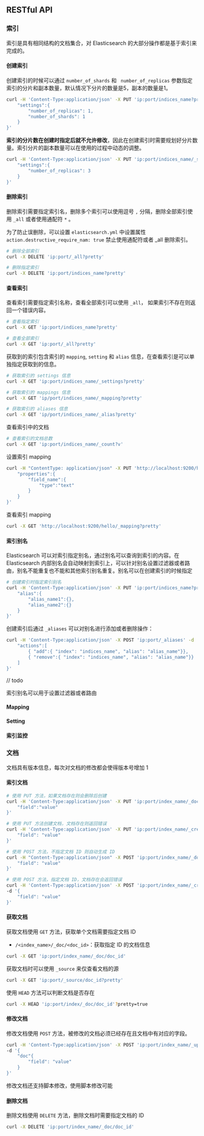 ## RESTful API



### 索引

索引是具有相同结构的文档集合，对 Elasticsearch 的大部分操作都是基于索引来完成的。

#### 创建索引

创建索引的时候可以通过  `number_of_shards`  和  ` number_of_replicas`  参数指定索引的分片和副本数量，默认情况下分片的数量是5，副本的数量是1。

```sh
curl -H 'Content-Type:application/json' -X PUT 'ip:port/indices_name?pretty' -d '{
	"settings":{
		"number_of_replicas": 1,
		"number_of_shards": 1
	}
}' 
```

**索引的分片数在创建时指定后就不允许修改**，因此在创建索引时需要规划好分片数量。索引分片的副本数量可以在使用的过程中动态的调整。

```sh
curl -H 'Content-Type:application/json' -X PUT 'ip:port/indices_name/_setting?pretty' -d '{
	"settings":{
		"number_of_replicas": 3
	}
}'
```

#### 删除索引

删除索引需要指定索引名，删除多个索引可以使用逗号  `,`  分隔，删除全部索引使用 `_all` 或者使用通配符 `*`  。

为了防止误删除，可以设置 `elasticsearch.yml` 中设置属性 `action.destructive_require_nam: true`  禁止使用通配符或者 _all 删除索引。

```sh
# 删除全部索引
curl -X DELETE 'ip:port/_all?pretty'

# 删除指定索引
curl -X DELETE 'ip:port/indices_name?pretty'
```

#### 查看索引

查看索引需要指定索引名称，查看全部索引可以使用 `_all`， 如果索引不存在则返回一个错误内容。

```sh
# 查看指定索引
curl -X GET 'ip:port/indices_name?pretty'

# 查看全部索引
curl -X GET 'ip:port/_all?pretty'
```

获取到的索引包含索引的  `mapping`, `setting`  和 `alias` 信息，在查看索引是可以单独指定获取到的信息。

```sh
# 获取索引的 settings 信息
curl -X GET 'ip:port/indices_name/_settings?pretty'

# 获取索引的 mappings 信息
curl -X GET 'ip/port/indices_name/_mapping?pretty'

# 获取索引的 aliases 信息
curl -X GET 'ip/port/indices_name/_alias?pretty'
```

查看索引中的文档

```sh
# 查看索引的文档总数
curl -X GET 'ip:port/indices_name/_count?v'
```



设置索引 mapping

```sh
curl -H "ContentType: application/json" -X PUT 'http://localhost:9200/hello/_mapping' -d '{
	"properties":{
		"field_name":{
			"type":"text"
		}
	}
}'
```

查看索引 mapping

```sh
curl -X GET 'http://localhost:9200/hello/_mapping?pretty'
```

#### 索引别名

Elasticsearch 可以对索引指定别名，通过别名可以查询到索引的内容。在 Elasticsearch 内部别名会自动映射到索引上，可以针对别名设置过滤器或者路由，别名不能重复也不能和其他索引别名重复。别名可以在创建索引的时候指定

```sh
# 创建索引时指定索引别名
curl -H 'Content-Type:application/json' -X PUT 'ip:port/indices_name?pretty' -d '{
	"alias":{
		"alias_name1":{},
		"alias_name2":{}
	}
}'
```

创建索引后通过 `_aliases` 可以对别名进行添加或者删除操作：

```sh
curl -H 'Content-Type:application/json' -X POST 'ip:port/_aliases' -d '{
	"actions":[
		{ "add":{ "index": "indices_name", "alias": "alias_name"}},
		{ "remove":{ "index": "indices_name", "alias": "alias_name"}}
	]
}'
```

// todo

索引别名可以用于设置过滤器或者路由

#### Mapping

#### Setting

#### 索引监控

### 文档

文档具有版本信息，每次对文档的修改都会使得版本号增加 1

#### 索引文档



```sh
# 使用 PUT 方法，如果文档存在则会删除后创建
curl -H 'Content-Type:application/json' -X PUT 'ip:port/index_name/_doc/doc_id' -d '{
	"field":"value"
}'

# 使用 PUT 方法创建文档，文档存在则返回错误
curl -H 'Content-Type:application/json' -X PUT 'ip:port/index_name/_create/doc_id' -d '{
	"field": "value"
}'

# 使用 POST 方法，不指定文档 ID 则自动生成 ID
curl -H "Content-Type:application/json" -X POST 'ip:port/index_name/_doc' -d '{
	"field": "value"
}'

# 使用 POST 方法，指定文档 ID，文档存在会返回错误
curl -H 'Content-Type:application/json' -X POST 'ip:port/index_name/_create/doc_id' 
-d '{
	"field": "value"
}'
```

#### 获取文档

获取文档使用 `GET` 方法，获取单个文档需要指定文档 ID

- `/<index_name>/_doc/<doc_id>`：获取指定 ID 的文档信息

```sh
curl -X GET 'ip:port/index_name/_doc/doc_id'
```

获取文档时可以使用 `_source` 来仅查看文档的源

```sh
curl -X GET 'ip:port/_source/doc_id?pretty'
```

使用 `HEAD` 方法可以判断文档是否存在

```sh
curl -X HEAD 'ip:port/index/_doc/doc_id'?pretty=true
```

#### 修改文档

修改文档使用 `POST` 方法，被修改的文档必须已经存在且文档中有对应的字段。

```sh
curl -H 'Content-Type:application/json' -X POST 'ip:port/index_name/_update/doc_id' 
-d '{
	"doc"{
		"field": "value"
	}
}'
```

修改文档还支持脚本修改，使用脚本修改可能

#### 删除文档

删除文档使用 `DELETE` 方法，删除文档时需要指定文档的 ID

```sh
curl -X DELETE 'ip:port/index_name/_doc/doc_id'
```
